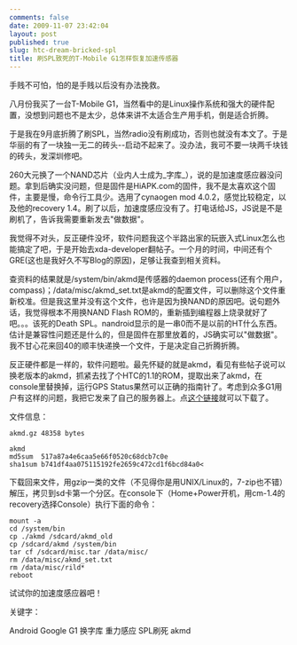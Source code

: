 ```yaml
---
comments: false
date: 2009-11-07 23:42:04
layout: post
published: true
slug: htc-dream-bricked-spl
title: 刷SPL致死的T-Mobile G1怎样恢复加速传感器
---
```


手贱不可怕，怕的是手贱以后没有办法挽救。

八月份我买了一台T-Mobile G1，当然看中的是Linux操作系统和强大的硬件配置，没想到问题也不是太少，总体来讲不太适合生产用手机，倒是适合折腾。

于是我在9月底折腾了刷SPL，当然radio没有刷成功，否则也就没有本文了。于是华丽的有了一块独一无二的砖头--启动不起来了。没办法，我可不要一块两千块钱的砖头，发深圳修吧。

260大元换了一个NAND芯片（业内人士成为_字库_），说的是加速度感应器没问题。拿到后确实没问题，但是固件是HiAPK.com的固件，我不是太喜欢这个固件，主要是慢，命令行工具少。选用了cynaogen mod 4.0.2，感觉比较稳定，以及他的recovery 1.4。刷了以后，加速度感应没有了。打电话给JS，JS说是不是刷机了，告诉我需要重新发去"做数据"。

我觉得不对头，反正硬件没坏，软件问题我这个半路出家的玩嵌入式Linux怎么也能搞定了吧，于是开始去xda-developer翻帖子。一个月的时间，中间还有个GRE(这也是我好久不写Blog的原因)，足够让我查到相关资料。

查资料的结果就是/system/bin/akmd是传感器的daemon process(还有个用户，compass)；/data/misc/akmd\_set.txt是akmd的配置文件，可以删除这个文件重新校准。但是我这里并没有这个文件，也许是因为换NAND的原因吧。说句题外话，我觉得根本不用换NAND Flash ROM的，重新插到编程器上烧录就好了吧。。。该死的Death SPL。nandroid显示的是一串0而不是以前的HT什么东西。估计是兼容性问题还是什么的，但是固件在那里放着的，JS确实可以"做数据"。我不甘心花来回40的顺丰快递换一个文件，于是决定自己折腾折腾。

反正硬件都是一样的，软件问题啦。最先怀疑的就是akmd，看见有些帖子说可以换老版本的akmd，抓紧去找了个HTC的1.1的ROM，提取出来了akmd，在console里替换掉，运行GPS Status果然可以正确的指南针了。考虑到众多G1用户有这样的问题，我把它发来了自己的服务器上。点[这个链接](http://www.huaxueba.com/alex/akmd.gz)就可以下载了。

文件信息：

    akmd.gz 48358 bytes

    akmd
    md5sum  517a87a4e6caa5e66f0520c68dcb7c0e   
    sha1sum b741df4aa075115192fe2659c472cd1f6bcd84a0<

下载回来文件，用gzip一类的文件（不见得你是用UNIX/Linux的，7-zip也不错）解压，拷贝到sd卡第一个分区。在console下（Home+Power开机，用cm-1.4的recovery选择Console）执行下面的命令：

    mount -a
    cd /system/bin
    cp ./akmd /sdcard/akmd_old  
    cp /sdcard/akmd /system/bin  
    tar cf /sdcard/misc.tar /data/misc/  
    rm /data/misc/akmd_set.txt  
    rm /data/misc/rild*  
    reboot

试试你的加速度感应器吧！

关键字：

Android Google G1 换字库 重力感应 SPL刷死 akmd
